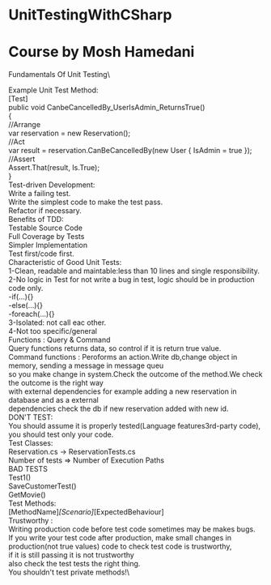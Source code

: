 # UnitTestingWithCSharp
# Course by Mosh Hamedani

Fundamentals Of Unit Testing\

Example Unit Test Method:\
[Test]\
public void CanbeCancelledBy_UserIsAdmin_ReturnsTrue()\
{\
    //Arrange\
    var reservation = new Reservation();\
    //Act\
    var result = reservation.CanBeCancelledBy(new User { IsAdmin = true });\
    //Assert\
    Assert.That(result, Is.True);\
}\
Test-driven Development:\
Write a failing test.\
Write the simplest code to make the test pass.\
Refactor if necessary.\
Benefits of TDD:\
Testable Source Code\
Full Coverage by Tests\
Simpler Implementation\
Test first/code first.\
Characteristic of Good Unit Tests:\
1-Clean, readable and maintable:less than 10 lines and single responsibility.\
2-No logic in Test for not write a bug in test, logic should be in production code only.\
-if(...){}\
-else(...){}\
-foreach(...){}\
3-Isolated: not call eac other.\
4-Not too specific/general\
Functions : Query & Command\
Query functions returns data, so control if it is return true value.\
Command functions : Peroforms an action.Write db,change object in memory, sending a message in message queu\
so you make change in system.Check the outcome of the method.We check the outcome is the right way\
with external dependencies for example adding a new reservation in database and as a external \
dependencies check the db if new reservation added with new id.\
DON'T TEST:\
You should assume it is properly tested(Language features3rd-party code), you should test only your code.\
Test Classes:\
Reservation.cs -> ReservationTests.cs\
Number of tests => Number of Execution Paths\
BAD TESTS\
Test1()\
SaveCustomerTest()\
GetMovie()\
Test Methods:\
[MethodName]_[Scenario]_[ExpectedBehaviour]\
Trustworthy : \
Writing production code before test code sometimes may be makes bugs.\
If you write your test code after production, make small changes in\
production(not true values) code to check test code is trustworthy, \
if it is still passing it is not trustworthy\
also check the test tests the right thing.\
You shouldn't test private methods!\










